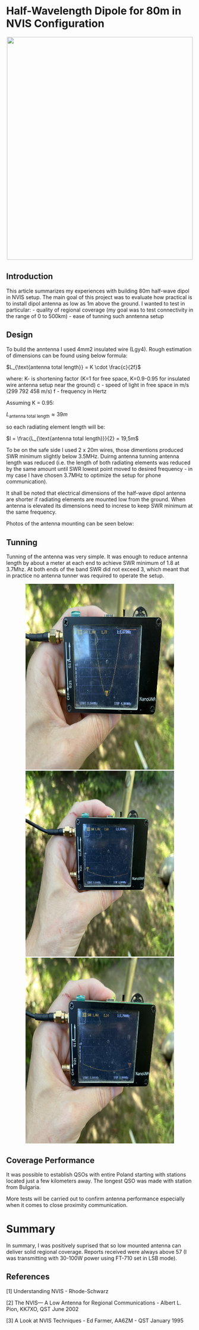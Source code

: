 # Half-Wavelength Dipole for 80m in NVIS Configuration

<p align="center">
<img src="./img/main_picture.jpg" width="500" height="600"/>
</p>

## Introduction
This article summarizes my experiences with building 80m half-wave dipol in NVIS setup.
The main goal of this project was to evaluate how practical is to install dipol antenna as low as 1m above the ground. 
I wanted to test in particular:
    - quality of regional coverage (my goal was to test connectivity in the range of 0 to 500km)
    - ease of tunning such anntenna setup

## Design
To build the anntenna I used 4mm2 insulated wire (Lgy4). Rough estimation of dimensions can be found using below formula:

$L_{\text{antenna total length}} = K \cdot \frac{c}{2f}$

where:
K- is shortening factor (K=1 for free space, K=0.9-0.95 for insulated wire antenna setup near the ground)
c - speed of light in free space in m/s (299 792 458 m/s)
f - frequency in Hertz

Assuming K = 0.95:

$L_{\text{antenna total length}} \approx 39m$

so each radiating element length will be:

$l = \frac{L_{\text{antenna total length}}}{2} = 19,5m$

To be on the safe side I used 2 x 20m wires, those dimentions produced SWR minimum slightly below 3.5MHz. Duirng antenna tunning antenna length was reduced (i.e. the length of both radiating elements was reduced by the same amount until SWR lowest point moved to desired frequency - in my case I have chosen 3.7MHz to optimize the setup for phone communication).

It shall be noted that electrical dimensions of the half-wave dipol antenna are shorter if radiating elements are mounted low from the ground. When antenna is elevated its dimensions need to increse to keep SWR minimum at the same frequency.

Photos of the antenna mounting can be seen below:


## Tunning

Tunning of the antenna was very simple. It was enough to reduce antenna length by about a meter at each end to achieve SWR minimum of 1.8 at 3.7Mhz. At both ends of the band SWR did not exceed 3, which meant that in practice no antenna tunner was required to operate the setup.

<p align="center">
<img src="./img/swr_f0.jpg" width="400" height="500"/>
<img src="./img/swr_ll.jpg" width="400" height="500"/>
<img src="./img/swr_rr.jpg" width="400" height="500"/>
</p>

## Coverage Performance

It was possible to establish QSOs with entire Poland starting with stations located just a few kilometers away. The longest QSO was made with station from Bulgaria.

More tests will be carried out to confirm antenna performance especially when it comes to close proximity communication.

# Summary

In summary, I was positively suprised that so low mounted antenna can deliver solid regional coverage. Reports received were always above 57 (I was transmitting with 30-100W power using FT-710 set in LSB mode).

## References
[1] Understanding NVIS - Rhode-Schwarz

[2] The NVIS— A Low Antenna for Regional  Communications - Albert L. Pion, KK7XO, QST June 2002

[3] A Look at NVIS Techniques - Ed Farmer, AA6ZM - QST January 1995